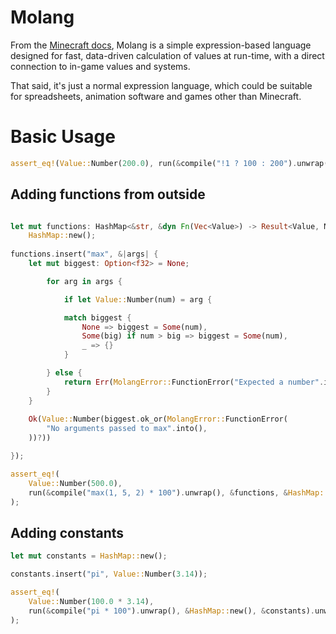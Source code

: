 # Molang
From the [Minecraft docs](https://learn.microsoft.com/en-us/minecraft/creator/reference/content/molangreference/examples/molangconcepts/molangintroduction?view=minecraft-bedrock-stable), Molang is a simple expression-based language designed for fast, data-driven calculation of values at run-time, with a direct connection to in-game values and systems.

That said, it's just a normal expression language, which could be suitable for spreadsheets, animation software and games other than Minecraft.
# Basic Usage
```rs
assert_eq!(Value::Number(200.0), run(&compile("!1 ? 100 : 200").unwrap(), &HashMap::new(), &HashMap::new()).unwrap());
```
## Adding functions from outside
```rs

let mut functions: HashMap<&str, &dyn Fn(Vec<Value>) -> Result<Value, MolangError>> =
    HashMap::new();
    
functions.insert("max", &|args| {
    let mut biggest: Option<f32> = None;

        for arg in args {

            if let Value::Number(num) = arg {

            match biggest {
                None => biggest = Some(num),
                Some(big) if num > big => biggest = Some(num),
                _ => {}
            }

        } else {
            return Err(MolangError::FunctionError("Expected a number".into()));
        }
    }
        
    Ok(Value::Number(biggest.ok_or(MolangError::FunctionError(
        "No arguments passed to max".into(),
    ))?))

});

assert_eq!(
    Value::Number(500.0),
    run(&compile("max(1, 5, 2) * 100").unwrap(), &functions, &HashMap::new()).unwrap()
);

```
## Adding constants
```rs
let mut constants = HashMap::new();

constants.insert("pi", Value::Number(3.14));

assert_eq!(
    Value::Number(100.0 * 3.14),
    run(&compile("pi * 100").unwrap(), &HashMap::new(), &constants).unwrap()
);
```
